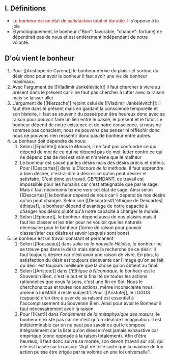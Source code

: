 ## I. Définitions
- <span style="color:rgb(192, 0, 0)">Le bonheur est un état de satisfaction total et durable.</span> Il s'oppose à la joie
- Etymologiquement, le bonheur ("Bon": favorable, "chance": fortune) ne dépendrait pas de nous et est entièrement indépendant de notre volonté.

## D'où vient le bonheur
1) Pour [[Aristippe de Cyrène]] le bonheur dérive du plaisir et surtout du désir donc pour avoir le bonheur il faut avoir une vie de bonheur maximaux.
2) Avec l'argument de [[Vladimir Jankélévitch]] il faut chercher à vivre au présent dans le présent car il ne faut pas chercher à lutter avec la raison mais se laisser aller
3) L'argument de [[Nietzsche]] rejoint celui de [[Vladimir Jankélévitch]]: il faut être dans le présent mais en gardant la conscience temporelle et son histoire, il faut se souvenir du passé pour être heureux donc avec sa raison pour pouvoir faire un lien entre le passé, le présent et le futur. Le bonheur dépend de notre existence et de notre conscience, si nous ne sommes pas conscient, nous ne pouvons pas penser ni réfléchir donc nous ne pouvons rien ressentir donc pas de bonheur entre autres.
4) Le bonheur doit dépendre de nous:
	1)  Selon [[Epictète]] dans le _Manuel_, il ne faut pas confondre ce qui dépend de moi de ce qui ne dépend pas de moi: lutter contre ce qui ne dépend pas de moi est vain et n'amène que le malheur
	2) Le bonheur est causé par les désirs mais des désirs précis et définis. Pour [[Descartes]] dans le _Discours de la méthode_, il faut apprendre à bien désirer, c'est-à-dire à désirer ce qu'on peut désirer et satisfaire. C'est donc un travail. CEPENDANT, ce travail est impossible pour les humains car c'est atteignable que par le sage. Mais il faut néanmoins tendre vers cet état de sage. Ainsi selon [[Descartes]] le bonheur dépend de nous car il dépend de nos désirs qu'on peut changer. Selon son [[Descartes#L'éthique de Descartes|éthique]], le bonheur dépend d'avantage de notre capacité à changer nos désirs plutôt qu'à notre capacité à changer le monde.
	3) Selon [[Epicure]], le bonheur dépend aussi de nos plaisirs mais il faut les classer et les trier pour ne vouloir que les naturels nécessaire pour le bonheur (forme de raison pour pouvoir classer/trier ces désirs et savoir lesquels sont bons)
5) Le bonheur est un travail constant et permanent
	1) Selon [[Rousseau]] dans _Julie ou la nouvelle Héloïse_, le bonheur ne se trouve pas dans le désir mais dans la recherche de ce désir: il faut toujours désirer car c'est avoir une raison de vivre. En plus, la satisfaction du désir est toujours décevante car l'image qu'on se fait du désir est toujours meilleure que la chose qu'on obtient au final.
	2) Selon [[Aristote]] dans _L'Ethique à Nicomaque_, le bonheur est le Souverain Bien, c'est le but et la finalité de toutes les actions rationnelles que nous faisons, c'est une fin en Soi. Nous le cherchons tous et toutes nos actions, même inconsciente nous amène à lui MAIS il reste subjectif. Pour [[Aristote]], le LOGOS (capacité d'un être à user de sa raison) est essentiel à l'accomplissement du Souverain Bien. Ainsi pour avoir le Bonheur il faut nécessairement avoir la raison.
	3) Pour [[Kant]] dans _Fondements de la métaphysique des mœurs_, le bonheur n'existe pas car ce n'est qu'un idéal de l'imagination. Il est indéterminable car on ne peut pas savoir ce qui le compose intégralement car la liste qu'on dresse n'est jamais exhaustive car empirique (donc opposée à la raison totalement). Afin d'être heureux, il faut donc suivre sa morale, son devoir (travail sur soi) qui elle est basée sur la raison: "Agit de telle sorte que la maxime de ton action puisse être érigée par ta volonté en une loi universelle".